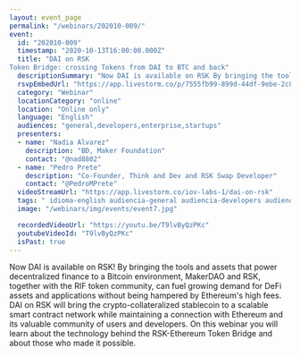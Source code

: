 ```yaml
---
layout: event_page
permalink: "/webinars/202010-009/"
event:
  id: "202010-009"
  timestamp: "2020-10-13T16:00:00.000Z"
  title: "DAI on RSK
Token Bridge: crossing Tokens from DAI to BTC and back"
  descriptionSummary: "Now DAI is available on RSK By bringing the tools and assets that power decentralized finance to a Bitcoin environment, MakerDAO and RSK, t…"
  rsvpEmbedUrl: "https://app.livestorm.co/p/7555fb99-899d-44df-9ebe-2c87a3014c54/form"
  category: "Webinar"
  locationCategory: "online"
  location: "Online only"
  language: "English"
  audiences: "general,developers,enterprise,startups"
  presenters:
  - name: "Nadia Alvarez"
    description: "BD, Maker Foundation"
    contact: "@nad8802"
  - name: "Pedro Prete"
    description: "Co-Founder, Think and Dev and RSK Swap Developer"
    contact: "@PedroMPrete"
  videoStreamUrl: "https://app.livestorm.co/iov-labs-1/dai-on-rsk"
  tags: " idioma-english audiencia-general audiencia-developers audiencia-enterprise audiencia-startups recent"
  image: "/webinars/img/events/event7.jpg"

  recordedVideoUrl: "https://youtu.be/T9lvByQzPKc"
  youtubeVideoId: "T9lvByQzPKc"
  isPast: true
---
```



Now DAI is available on RSK!
By bringing the tools and assets that power decentralized finance to a Bitcoin environment, MakerDAO and RSK, together with the RIF token community, can fuel growing demand for DeFi assets and applications without being hampered by Ethereum's high fees.
DAI on RSK will bring the crypto-collateralized stablecoin to a scalable smart contract network while maintaining a connection with Ethereum and its valuable community of users and developers.
On this webinar you will learn about the technology behind the RSK-Ethereum Token Bridge and about those who made it possible.

